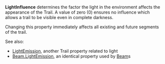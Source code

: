 **LightInfluence** determines the factor the light in the environment
affects the appearance of the Trail. A value of zero (0) ensures no
influence which allows a trail to be visible even in complete darkness.

Changing this property immediately affects all existing and future
segments of the trail.

See also:

- [LightEmission](https://create.roblox.com/docs/reference/engine/classes/Trail#LightEmission), another Trail property related to
  light
- [Beam.LightEmission](https://create.roblox.com/docs/reference/engine/classes/Beam#LightEmission), an identical property used by [Beam](https://create.roblox.com/docs/reference/engine/classes/Beam)s